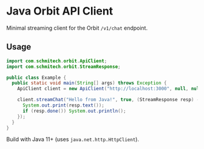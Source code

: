 # Java Orbit API Client

Minimal streaming client for the Orbit `/v1/chat` endpoint.

## Usage

```java
import com.schmitech.orbit.ApiClient;
import com.schmitech.orbit.StreamResponse;

public class Example {
  public static void main(String[] args) throws Exception {
    ApiClient client = new ApiClient("http://localhost:3000", null, null);

    client.streamChat("Hello from Java!", true, (StreamResponse resp) -> {
      System.out.print(resp.text());
      if (resp.done()) System.out.println();
    });
  }
}
```

Build with Java 11+ (uses `java.net.http.HttpClient`).

